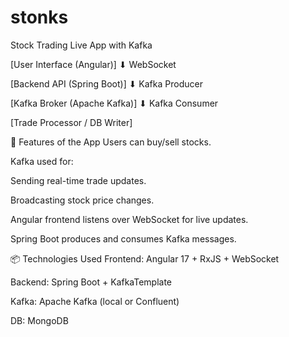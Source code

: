 # stonks
 Stock Trading Live App with Kafka


[User Interface (Angular)]
        ⬇ WebSocket

[Backend API (Spring Boot)]
        ⬇ Kafka Producer

[Kafka Broker (Apache Kafka)]
        ⬇ Kafka Consumer

[Trade Processor / DB Writer]


🧪 Features of the App
Users can buy/sell stocks.

Kafka used for:

Sending real-time trade updates.

Broadcasting stock price changes.

Angular frontend listens over WebSocket for live updates.

Spring Boot produces and consumes Kafka messages.

📦 Technologies Used
Frontend: Angular 17 + RxJS + WebSocket

Backend: Spring Boot + KafkaTemplate

Kafka: Apache Kafka (local or Confluent)

DB: MongoDB
